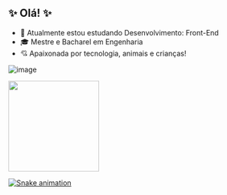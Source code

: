 ## ✨ Olá! ✨


- 🌱 Atualmente estou estudando Desenvolvimento: Front-End
- 🎓 Mestre e Bacharel em Engenharia
- 💘 Apaixonada por tecnologia, animais e crianças!

![image](https://github.com/RenataPicon/renatapicon/assets/165615769/de80d273-cb4e-47ea-b678-f7e5cd591ff7)

<div>
<a href="https://github.com/RenataPicon">
<img loading="lazy" height="180em" src="https://github-readme-stats.vercel.app/api/top-langs/?username=RenataPicon&layout=compact&langs_count=7&theme=pink-tac-toe"/></div>

![Snake animation](https://github.com/RenataPicon/RenataPicon/blob/output/github-contribution-grid-snake.svg)


